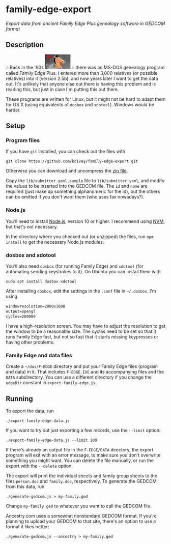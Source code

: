 # family-edge-export

*Export data from ancient Family Edge Plus genealogy software in GEDCOM format*

## Description

:notes: Back in the '90s
![BoJack Horseman](doc/bojack.jpg)
:notes:
there was an MS-DOS genealogy program called Family Edge Plus. I entered more than 3,000
relatives (or possible relatives) into it (version 2.5b), and now years later I want to
get the data out.
It's unlikely that anyone else out there is having this problem and is reading this, but
just in case I'm putting this out there.

These programs are written for Linux, but it might not be hard to adapt them for
OS X (using equivalents of `dosbox` and `xdotool`). Windows would be harder.


## Setup

### Program files

If you have `git` installed, you can check out the files with

    git clone https://github.com/kcivey/family-edge-export.git

Otherwise you can download and uncompress the
[zip file](https://github.com/kcivey/family-edge-export/archive/master.zip).

Copy the `lib/submitter.yaml.sample` file to `lib/submitter.yaml`, and modify the
values to be inserted into the GEDCOM file. The `id` and `name` are required
(just make up something alphanumeric for the id), but the others can be 
omitted if you don't want them (who uses fax nowadays?).

### Node.js

You'll need to install [Node.js](https://nodejs.org/), version 10 or higher. I recommend
using [NVM](https://github.com/nvm-sh/nvm), but that's not necessary.

In the directory where you checked out (or unzipped) the files, run `npm install`
to get the necessary Node.js modules.

### dosbox and xdotool

You'll also need `dosbox` (for running Family Edge) and `xdotool` (for automating
sending keystrokes to it). On Ubuntu you can install them with

    sudo apt install dosbox xdotool

After installing `dosbox`, edit the settings in the `.conf` file in `~/.dosbox`.
I'm using

    windowresolution=2000x1600
    output=opengl
    cycles=200000

I have a high-resolution screen. You may have to adjust the resolution to get the window
to be a reasonable size. The cycles need to be set so that it runs Family Edge fast,
but not so fast that it starts missing keypresses or having other problems.

### Family Edge and data files

Create a `~/dos/F-EDGE` directory and put your Family Edge files (program and data)
in it. That includes `F-EDGE.EXE` and its accompanying files and the `DATA` subdirectory.
You can use a different directory if you change the `edgeDir` constant in
`export-family-edge.js`.

## Running

To export the data, run

    ./export-family-edge-data.js

If you want to try out just exporting a few records, use the `--limit` option:

    ./export-family-edge-data.js --limit 100

If there's already an output file in the `F-EDGE/DATA` directory, the export program will
exit with an error message, to make sure you don't overwrite something you might want.
You can delete the file manually, or run the export with the `--delete` option.

The export will print the individual sheets and family group sheets to the files
`person.doc` and `family.doc`, respectively. To generate the GEDCOM from this data, run

    ./generate-gedcom.js > my-family.ged

Change `my-family.ged` to whatever you want to call the GEDCOM file.

Ancestry.com uses a somewhat nonstandard GEDCOM format. If you're planning to upload
your GEDCOM to that site, there's an option to use a format it likes better:

    ./generate-gedcom.js --ancestry > my-family.ged
